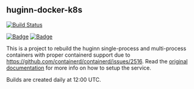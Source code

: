 ## huginn-docker-k8s
[![Build Status](https://iloveyatoo.semaphoreci.com/badges/huginn-docker-k8s/branches/master.svg?style=shields)](https://iloveyatoo.semaphoreci.com/projects/huginn-docker-k8s) 

[![Badge](https://img.shields.io/docker/v/iloveyatoo/huginn-single-process/ubuntu?label=iloveyatoo%2Fhuginn-single-process)](https://hub.docker.com/repository/docker/iloveyatoo/huginn-single-process) [![Badge](https://img.shields.io/docker/v/iloveyatoo/huginn-multi-process/ubuntu?label=iloveyatoo%2Fhuginn-multi-process)](https://hub.docker.com/repository/docker/iloveyatoo/huginn-multi-process) 


This is a project to rebuild the huginn single-process and multi-process containers with proper containerd support due to https://github.com/containerd/containerd/issues/2516. Read the [original documentation](https://github.com/huginn/huginn/tree/master/docker) for more info on how to setup the service.

Builds are created daily at 12:00 UTC.
